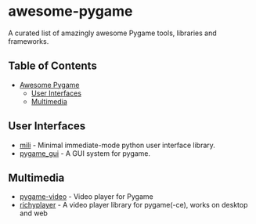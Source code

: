 # awesome-pygame
A curated list of amazingly awesome Pygame tools, libraries and frameworks.

## Table of Contents
- [Awesome Pygame](#awesome-pygame)
  - [User Interfaces](#user-interfaces)
  - [Multimedia](#multimedia)

## User Interfaces
- [mili](https://github.com/damusss/mili) - Minimal immediate-mode python user interface library.
- [pygame_gui](https://github.com/MyreMylar/pygame_gui) - A GUI system for pygame.

## Multimedia
- [pygame-video](https://github.com/kadir014/pygame-video) - Video player for Pygame
- [richyplayer](https://github.com/richkdev/richyplayer) - A video player library for pygame(-ce), works on desktop and web
